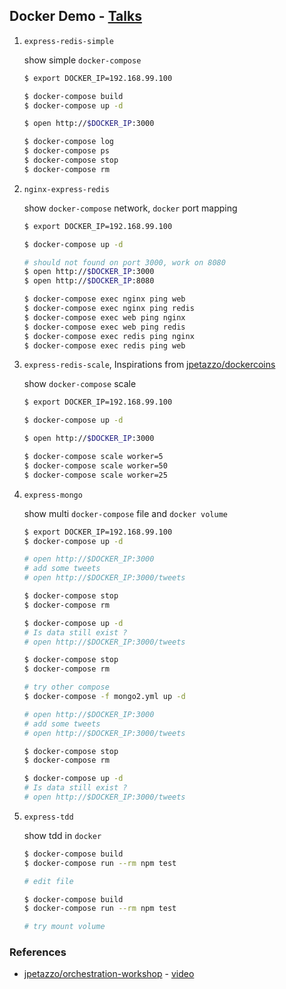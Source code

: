 Docker Demo -  [Talks](http://dev.im-bot.com/talks/docker-psu/)
------

1. `express-redis-simple`

	show simple `docker-compose`

	```sh
	$ export DOCKER_IP=192.168.99.100

	$ docker-compose build
	$ docker-compose up -d

	$ open http://$DOCKER_IP:3000

	$ docker-compose log
	$ docker-compose ps
	$ docker-compose stop
	$ docker-compose rm
	```

2. `nginx-express-redis`

	show `docker-compose` network, `docker` port mapping

	```sh
	$ export DOCKER_IP=192.168.99.100

	$ docker-compose up -d

	# should not found on port 3000, work on 8080
	$ open http://$DOCKER_IP:3000
	$ open http://$DOCKER_IP:8080

	$ docker-compose exec nginx ping web
	$ docker-compose exec nginx ping redis
	$ docker-compose exec web ping nginx
	$ docker-compose exec web ping redis
	$ docker-compose exec redis ping nginx
	$ docker-compose exec redis ping web
	```

3. `express-redis-scale`, Inspirations from [jpetazzo/dockercoins](https://github.com/jpetazzo/orchestration-workshop/tree/master/dockercoins)

	show `docker-compose` scale

	```sh
	$ export DOCKER_IP=192.168.99.100

	$ docker-compose up -d

	$ open http://$DOCKER_IP:3000

	$ docker-compose scale worker=5
	$ docker-compose scale worker=50
	$ docker-compose scale worker=25
	```

4. `express-mongo`

	show multi `docker-compose` file and `docker volume`

	```sh
	$ export DOCKER_IP=192.168.99.100
	$ docker-compose up -d

	# open http://$DOCKER_IP:3000
	# add some tweets
	# open http://$DOCKER_IP:3000/tweets

	$ docker-compose stop
	$ docker-compose rm

	$ docker-compose up -d
	# Is data still exist ?
	# open http://$DOCKER_IP:3000/tweets

	$ docker-compose stop
	$ docker-compose rm
	```

	```sh
	# try other compose
	$ docker-compose -f mongo2.yml up -d

	# open http://$DOCKER_IP:3000
	# add some tweets
	# open http://$DOCKER_IP:3000/tweets

	$ docker-compose stop
	$ docker-compose rm

	$ docker-compose up -d
	# Is data still exist ?
	# open http://$DOCKER_IP:3000/tweets
	```

5. `express-tdd`

	show tdd in `docker`

	```sh
	$ docker-compose build
	$ docker-compose run --rm npm test

	# edit file

	$ docker-compose build
	$ docker-compose run --rm npm test

	# try mount volume
	```

### References
- [jpetazzo/orchestration-workshop](https://github.com/jpetazzo/orchestration-workshop) - [video](https://www.youtube.com/watch?v=qbIvUvwa6As)
